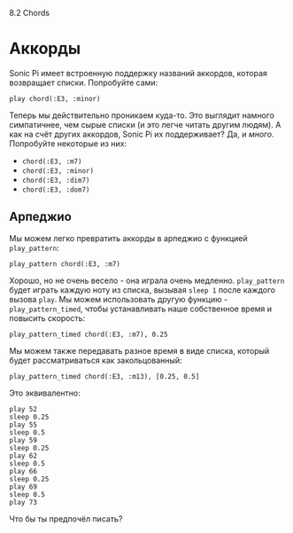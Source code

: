8.2 Chords

# Аккорды

Sonic Pi имеет встроенную поддержку названий аккордов, которая возвращает
списки. Попробуйте сами:

```
play chord(:E3, :minor)
```

Теперь мы действительно проникаем куда-то. Это выглядит намного симпатичнее,
чем сырые списки (и это легче читать другим людям). А как на счёт других
аккордов, Sonic Pi их поддерживает? Да, и *много*. Попробуйте некоторые
из них:

* `chord(:E3, :m7)`
* `chord(:E3, :minor)`
* `chord(:E3, :dim7)`
* `chord(:E3, :dom7)`

## Арпеджио

Мы можем легко превратить аккорды в арпеджио с функцией `play_pattern`:

```
play_pattern chord(:E3, :m7)
```

Хорошо, но не очень весело - она играла очень медленно. `play_pattern` будет
играть каждую ноту из списка, вызывая `sleep 1` после каждого вызова `play`.
Мы можем использовать другую функцию - `play_pattern_timed`, чтобы устанавливать
наше собственное время и повысить скорость:

```
play_pattern_timed chord(:E3, :m7), 0.25
```

Мы можем также передавать разное время в виде списка, который будет
рассматриваться как закольцованный:

```
play_pattern_timed chord(:E3, :m13), [0.25, 0.5]
```

Это эквивалентно:

```
play 52
sleep 0.25
play 55
sleep 0.5
play 59
sleep 0.25
play 62
sleep 0.5
play 66
sleep 0.25
play 69
sleep 0.5
play 73
```

Что бы ты предпочёл писать?
